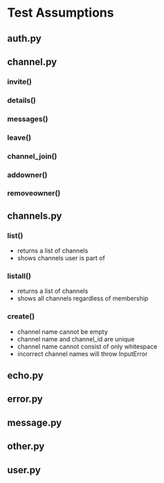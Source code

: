 # Test Assumptions

## auth.py

## channel.py

### invite()


### details()


### messages()


### leave()


### channel_join()



### addowner()


### removeowner()

## channels.py

### list()
- returns a list of channels
- shows channels user is part of

### listall()
- returns a list of channels
- shows all channels regardless of membership

### create()
- channel name cannot be empty
- channel name and channel_id are unique
- channel name cannot consist of only whitespace
- incorrect channel names will throw InputError

## echo.py

## error.py

## message.py

## other.py

## user.py
